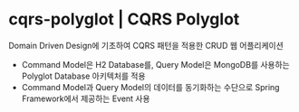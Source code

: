 # cqrs-polyglot | CQRS Polyglot

Domain Driven Design에 기초하여 CQRS 패턴을 적용한 CRUD 웹 어플리케이션

- Command Model은 H2 Database를, Query Model은 MongoDB를 사용하는 Polyglot Database 아키텍처를 적용
- Command Model과 Query Model의 데이터를 동기화하는 수단으로 Spring Framework에서 제공하는 Event 사용
